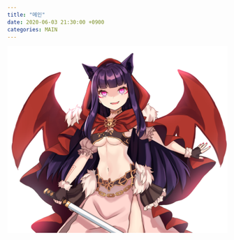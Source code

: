 ```yaml
---
title: "메인"
date: 2020-06-03 21:30:00 +0900
categories: MAIN
---
```

![kureha](../200430kureha.png)
